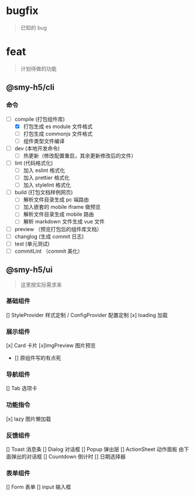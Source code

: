# bugfix

> 已知的 bug

# feat

> 计划待做的功能

## @smy-h5/cli

### 命令

- [ ] compile (打包组件库)
  - [x] 打包生成 es module 文件格式
  - [ ] 打包生成 commonjs 文件格式
  - [ ] 组件类型文件编译
- [ ] dev (本地开发命令)
  - [ ] 热更新（修改配置重启，其余更新修改后的文件）
- [ ] lint (代码格式化)
  - [ ] 加入 eslint 格式化
  - [ ] 加入 prettier 格式化
  - [ ] 加入 stylelint 格式化
- [ ] build (打包文档样例网页)
  - [ ] 解析文件目录生成 pc 端路由
  - [ ] 加入嵌套的 mobile iframe 做预览
  - [ ] 解析文件目录生成 mobile 路由
  - [ ] 解析 markdown 文件生成 vue 文件
- [ ] preview （预览打包后的组件库文档）
- [ ] changlog (生成 commit 日志)
- [ ] test (单元测试)
- [ ] commitLint （commit 美化）

## @smy-h5/ui

> 这里按实际需求来

### 基础组件

[] StyleProvider 样式定制 / ConfigProvider 配置定制
[x] loading 加载

### 展示组件

[x] Card 卡片
[x]ImgPreview 图片预览

- [] 原组件写的有点死

### 导航组件

[] Tab 选项卡

### 功能指令

[x] lazy 图片懒加载

### 反馈组件

[] Toast 消息条
[] Dialog 对话框
[] Popup 弹出层
[] ActionSheet 动作面板 由下面弹出的对话框
[] Countdown 倒计时
[] 日期选择器

### 表单组件

[] Form 表单
[] input 输入框
